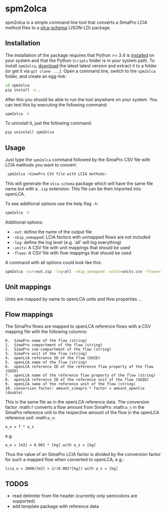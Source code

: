 # spm2olca
spm2olca is a simple command line tool that converts a SimaPro LCIA method files
to a [olca-schema](https://github.com/GreenDelta/olca-schema>) (JSON-LD) package.


## Installation
The installation of the package requires that Python >= 3.4 is 
[installed](https://docs.python.org/3/using/) on your system and that the Python
`Scripts` folder is in your system path. To install `spm2olca`, 
[download](https://github.com/GreenDelta/spm2olca/archive/master.zip) the
latest latest version and extract it to a folder (or get it via `git clone ...`).
Open a command line, switch to the `spm2olca` folder, and create an egg-link:

```bash
cd spm2olca
pip install -e .
```

After this you should be able to run the tool anywhere on your system. You can 
test this by executing the following command:

```bash
spm2olca -h
```

To uninstall it, just the following command:

```bash
pip uninstall spm2olca
```


Usage
-----
Just type the `spm2olca` command followed by the SimaPro CSV file with LCIA
methods you want to convert:

```bash
 spm2olca <SimaPro CSV file with LCIA methods>
```

This will generate the `olca-schema` package which will have the same file name
but with a `.zip` extension. This file can be then imported into openLCA.

To see additional options use the help flag `-h`:

```bash
spm2olca -h
```

Additional options:

* `-out`: define the name of the output file
* `-skip_unmapped`: LCIA factors with unmapped flows are not included
* `-log`: define the log level (e.g. 'all' will log everything)
* `-units`: A CSV file with unit mappings that should be used
* `-flows`: A CSV file with flow mappings that should be used

A command with all options could look like this:

```bash
spm2olca -out=out.zip -log=all -skip_unmapped -units=units.csv -flows=flows.csv Method.csv
```

Unit mappings
-------------
Units are mapped by name to openLCA units and flow properties ...


Flow mappings
-------------
The SimaPro flows are mapped to openLCA reference flows with a CSV mapping file
with the following columns:

```
0.  SimaPro name of the flow (string)
1.  SimaPro compartment of the flow (string)
2.  SimaPro sub-compartment of the flow (string)
3.  SimaPro unit of the flow (string)
4.  openLCA reference ID of the flow (UUID)
5.  openLCA name of the flow (string)
6.  openLCA reference ID of the reference flow property of the flow (UUID)
7.  openLCA name of the reference flow property of the flow (string)
8.  openLCA reference ID of the reference unit of the flow (UUID)
9.  openLCA name of the reference unit of the flow (string)
10. conversion factor: amount_simapro * factor = amount_openlca (double)
```

This is the same file as in the openLCA reference data. The conversion factor
:math:`f` converts a flow amount from SimaPro :math:`a_s` in the SimaPro 
reference unit to the respective amount of the flow in the openLCA reference
unit :math:`a_o`:

```
a_o = f * a_s
```

e.g. 
    
```
a_o = [m3] = 0.001 * [kg] with a_s = [kg]
```
    
Thus the value of an SimaPro LCIA factor is *divided* by the conversion factor
for such a mapped flow when converted to openLCA, e.g.:

```
lcia_o = 2000/[m3] = 2/(0.001*[kg]) with a_s = [kg] 
```

TODOS
-----
* read delimiter from file header (currently only semicolons are supported)
* add template package with reference data
